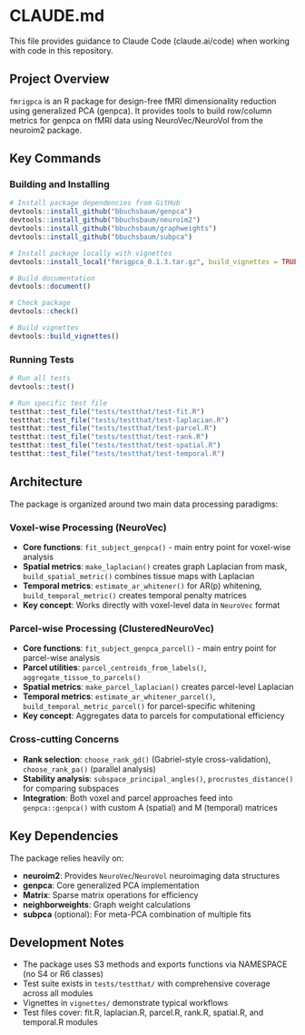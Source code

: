 # CLAUDE.md

This file provides guidance to Claude Code (claude.ai/code) when working with code in this repository.

## Project Overview

`fmrigpca` is an R package for design-free fMRI dimensionality reduction using generalized PCA (genpca). It provides tools to build row/column metrics for genpca on fMRI data using NeuroVec/NeuroVol from the neuroim2 package.

## Key Commands

### Building and Installing
```r
# Install package dependencies from GitHub
devtools::install_github("bbuchsbaum/genpca")
devtools::install_github("bbuchsbaum/neuroim2")
devtools::install_github("bbuchsbaum/graphweights")
devtools::install_github("bbuchsbaum/subpca")

# Install package locally with vignettes
devtools::install_local("fmrigpca_0.1.3.tar.gz", build_vignettes = TRUE, upgrade = "never")

# Build documentation
devtools::document()

# Check package
devtools::check()

# Build vignettes
devtools::build_vignettes()
```

### Running Tests
```r
# Run all tests
devtools::test()

# Run specific test file
testthat::test_file("tests/testthat/test-fit.R")
testthat::test_file("tests/testthat/test-laplacian.R")
testthat::test_file("tests/testthat/test-parcel.R")
testthat::test_file("tests/testthat/test-rank.R")
testthat::test_file("tests/testthat/test-spatial.R")
testthat::test_file("tests/testthat/test-temporal.R")
```

## Architecture

The package is organized around two main data processing paradigms:

### Voxel-wise Processing (NeuroVec)
- **Core functions**: `fit_subject_genpca()` - main entry point for voxel-wise analysis
- **Spatial metrics**: `make_laplacian()` creates graph Laplacian from mask, `build_spatial_metric()` combines tissue maps with Laplacian
- **Temporal metrics**: `estimate_ar_whitener()` for AR(p) whitening, `build_temporal_metric()` creates temporal penalty matrices
- **Key concept**: Works directly with voxel-level data in `NeuroVec` format

### Parcel-wise Processing (ClusteredNeuroVec)
- **Core functions**: `fit_subject_genpca_parcel()` - main entry point for parcel-wise analysis
- **Parcel utilities**: `parcel_centroids_from_labels()`, `aggregate_tissue_to_parcels()`
- **Spatial metrics**: `make_parcel_laplacian()` creates parcel-level Laplacian
- **Temporal metrics**: `estimate_ar_whitener_parcel()`, `build_temporal_metric_parcel()` for parcel-specific whitening
- **Key concept**: Aggregates data to parcels for computational efficiency

### Cross-cutting Concerns
- **Rank selection**: `choose_rank_gd()` (Gabriel-style cross-validation), `choose_rank_pa()` (parallel analysis)
- **Stability analysis**: `subspace_principal_angles()`, `procrustes_distance()` for comparing subspaces
- **Integration**: Both voxel and parcel approaches feed into `genpca::genpca()` with custom A (spatial) and M (temporal) matrices

## Key Dependencies

The package relies heavily on:
- **neuroim2**: Provides `NeuroVec`/`NeuroVol` neuroimaging data structures
- **genpca**: Core generalized PCA implementation
- **Matrix**: Sparse matrix operations for efficiency
- **neighborweights**: Graph weight calculations
- **subpca** (optional): For meta-PCA combination of multiple fits

## Development Notes

- The package uses S3 methods and exports functions via NAMESPACE (no S4 or R6 classes)
- Test suite exists in `tests/testthat/` with comprehensive coverage across all modules
- Vignettes in `vignettes/` demonstrate typical workflows
- Test files cover: fit.R, laplacian.R, parcel.R, rank.R, spatial.R, and temporal.R modules